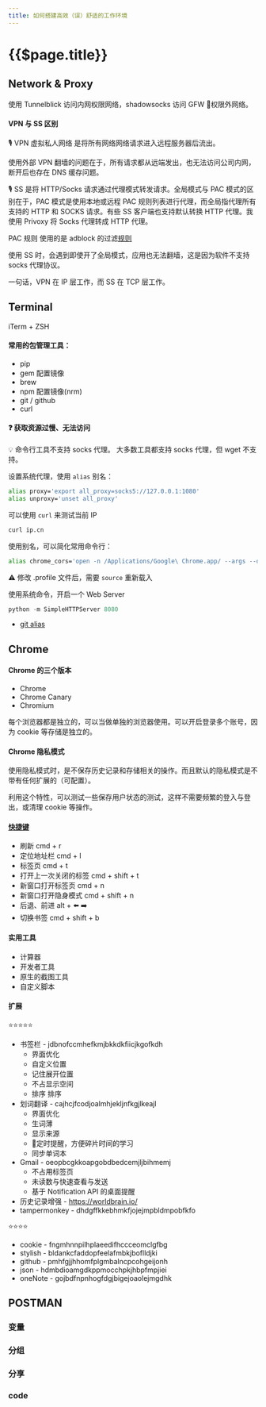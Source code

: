 ```yaml
---
title: 如何搭建高效（误）舒适的工作环境
---
```


# {{$page.title}}

## Network & Proxy

使用 Tunnelblick 访问内网权限网络，shadowsocks 访问 GFW 权限外网络。

#### VPN 与 SS 区别

🎙 VPN 虚拟私人网络 是将所有网络网络请求进入远程服务器后流出。

使用外部 VPN 翻墙的问题在于，所有请求都从远端发出，也无法访问公司内网，断开后也存在 DNS 缓存问题。

🎙 SS 是将 HTTP/Socks 请求通过代理模式转发请求。全局模式与 PAC 模式的区别在于，PAC 模式是使用本地或远程 PAC 规则列表进行代理，而全局指代理所有支持的 HTTP 和 SOCKS 请求。有些 SS 客户端也支持默认转换 HTTP 代理。我使用 Privoxy 将 Socks 代理转成 HTTP 代理。

PAC 规则 使用的是 adblock 的过滤[规则](https://adblockplus.org/en/filter-cheatsheet)

使用 SS 时，会遇到即使开了全局模式，应用也无法翻墙，这是因为软件不支持 socks 代理协议。

一句话，VPN 在 IP 层工作，而 SS 在 TCP 层工作。

## Terminal

iTerm + ZSH

#### 常用的包管理工具：

+ pip
+ gem 配置镜像
+ brew
+ npm 配置镜像(nrm)
+ git / github
+ curl

#### ❓ 获取资源过慢、无法访问

💡 命令行工具不支持 socks 代理。 大多数工具都支持 socks 代理，但 wget 不支持。

设置系统代理，使用 `alias` 别名：

```bash
alias proxy='export all_proxy=socks5://127.0.0.1:1080'
alias unproxy='unset all_proxy'
```

可以使用 `curl` 来测试当前 IP

```bash
curl ip.cn
```

使用别名，可以简化常用命令行：

```bash
alias chrome_cors='open -n /Applications/Google\ Chrome.app/ --args --disable-web-security --user-data-dir=/Users/kenny/MyChromeDevUserData/'
```

⚠️ 修改 .profile 文件后，需要 `source` 重新载入

使用系统命令，开启一个 Web Server

```python
python -m SimpleHTTPServer 8080
```

+ [git alias](https://github.com/robbyrussell/oh-my-zsh/blob/master/plugins/git/git.plugin.zsh)

## Chrome

#### Chrome 的三个版本

+ Chrome
+ Chrome Canary
+ Chromium

每个浏览器都是独立的，可以当做单独的浏览器使用。可以开启登录多个账号，因为 cookie 等存储是独立的。

#### Chrome 隐私模式

使用隐私模式时，是不保存历史记录和存储相关的操作。而且默认的隐私模式是不带有任何扩展的（可配置）。

利用这个特性，可以测试一些保存用户状态的测试，这样不需要频繁的登入与登出，或清理 cookie 等操作。

#### [快捷键](https://support.google.com/chrome/answer/157179?hl=zh-Hans)

+ 刷新 cmd + r
+ 定位地址栏 cmd + l
+ 标签页 cmd + t
+ 打开上一次关闭的标签 cmd + shift + t
+ 新窗口打开标签页 cmd + n
+ 新窗口打开隐身模式 cmd + shift + n
+ 后退、前进 alt + ⬅️ ➡️
+ 切换书签 cmd + shift + b

#### 实用工具

+ 计算器
+ 开发者工具
+ 原生的截图工具
+ 自定义脚本

#### 扩展

⭐⭐⭐⭐⭐

+ 书签栏 - jdbnofccmhefkmjbkkdkfiicjkgofkdh
    + 界面优化
    + 自定义位置
    + 记住展开位置
    + 不占显示空间
    + 排序 排序
+ 划词翻译 - cajhcjfcodjoalmhjekljnfkgjlkeajl
    + 界面优化
    + 生词薄
    + 显示来源
    + 定时提醒，方便碎片时间的学习
    + 同步单词本
+ Gmail - oeopbcgkkoapgobdbedcemjljbihmemj
    + 不占用标签页
    + 未读数与快速查看与发送
    + 基于 Notification API 的桌面提醒
+ 历史记录增强 - https://worldbrain.io/
+ tampermonkey - dhdgffkkebhmkfjojejmpbldmpobfkfo

⭐⭐⭐⭐

+ cookie - fngmhnnpilhplaeedifhccceomclgfbg
+ stylish - bldankcfaddopfeelafmbkjboflldjki
+ github - pmhfgjjhhomfplgmbalncpcohgeijonh
+ json - hdmbdioamgdkppmocchpkjhbpfmpjiei
+ oneNote - gojbdfnpnhogfdgjbigejoaolejmgdhk

## POSTMAN

### 变量

### 分组

### 分享

### code
